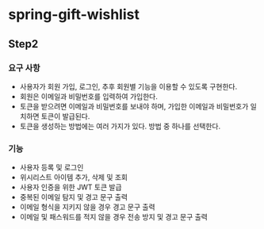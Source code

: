 # spring-gift-wishlist
## Step2
### 요구 사항
- 사용자가 회원 가입, 로그인, 추후 회원별 기능을 이용할 수 있도록 구현한다.
- 회원은 이메일과 비밀번호를 입력하여 가입한다.
- 토큰을 받으려면 이메일과 비밀번호를 보내야 하며, 가입한 이메일과 비밀번호가 일치하면 토큰이 발급된다.
- 토큰을 생성하는 방법에는 여러 가지가 있다. 방법 중 하나를 선택한다.

### 기능
- 사용자 등록 및 로그인
- 위시리스트 아이템 추가, 삭제 및 조회
- 사용자 인증을 위한 JWT 토큰 발급
- 중복된 이메일 탐지 및 경고 문구 출력
- 이메일 형식을 지키지 않을 경우 경고 문구 출력
- 이메일 및 패스워드를 적지 않을 경우 전송 방지 및 경고 문구 출력